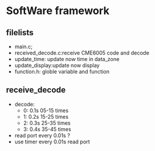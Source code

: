 # SoftWare framework

## filelists
- main.c;
- received_decode.c:receive CME6005 code and decode
- update_time: update now time in data_zone
- update_display:update now display
- function.h: globle variable and function

## receive_decode
- decode:
    - 0: 0.1s 05-15 times
    - 1: 0.2s 15-25 times
    - 2: 0.3s 25-35 times
    - 3: 0.4s 35-45 times
- read port every 0.01s ?
- use timer every 0.01s read port


